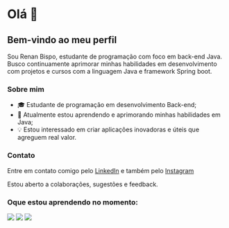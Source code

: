 # Olá 👋
## Bem-vindo ao meu perfil

<p>Sou Renan Bispo, estudante de programação com foco em back-end Java. Busco continuamente aprimorar minhas habilidades em desenvolvimento com projetos e cursos com a linguagem Java e framework Spring boot.</p>

### Sobre mim

- 🎓 Estudante de programação em desenvolvimento Back-end;
- 🌱 Atualmente estou aprendendo e aprimorando minhas habilidades em Java;
- 💡 Estou interessado em criar aplicações inovadoras e úteis que agreguem real valor.

### Contato

<p>Entre em contato comigo pelo <a href="https://www.linkedin.com/in/renan-de-jesus-bispo-78a576243/">LinkedIn<a/> e também pelo <a href="https://www.instagram.com/nanbispo_/">Instagram<a/></p>
Estou aberto a colaborações, sugestões e feedback.

### Oque estou aprendendo no momento:
 <img src="https://skillicons.dev/icons?i=java,spring,maven,postgres,postman" />
<img loading="lazy" src = "https://github-readme-stats.vercel.app/api?username=Renan-Bispo&show_icons=true&theme=dark"/>
<img loading="lazy" src = "https://github-readme-stats.vercel.app/api/top-langs/?username=Renan-Bispo&layout=compact&theme=dark"/>
